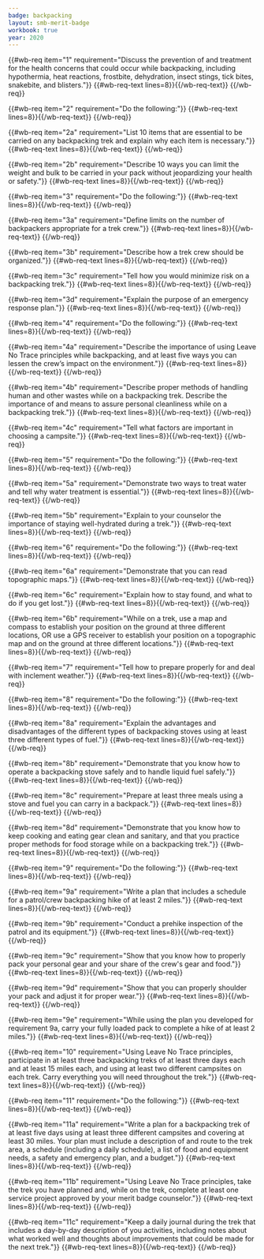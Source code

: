 ```yaml
---
badge: backpacking
layout: smb-merit-badge
workbook: true
year: 2020
---
```



{{#wb-req item="1" requirement="Discuss the prevention of and treatment for the health concerns that could occur while backpacking, including hypothermia, heat reactions, frostbite, dehydration, insect stings, tick bites, snakebite, and blisters."}}
{{#wb-req-text lines=8}}{{/wb-req-text}}
{{/wb-req}}

{{#wb-req item="2" requirement="Do the following:"}}
{{#wb-req-text lines=8}}{{/wb-req-text}}
{{/wb-req}}

{{#wb-req item="2a" requirement="List 10 items that are essential to be carried on any backpacking trek and explain why each item is necessary."}}
{{#wb-req-text lines=8}}{{/wb-req-text}}
{{/wb-req}}

{{#wb-req item="2b" requirement="Describe 10 ways you can limit the weight and bulk to be carried in your pack without jeopardizing your health or safety."}}
{{#wb-req-text lines=8}}{{/wb-req-text}}
{{/wb-req}}

{{#wb-req item="3" requirement="Do the following:"}}
{{#wb-req-text lines=8}}{{/wb-req-text}}
{{/wb-req}}

{{#wb-req item="3a" requirement="Define limits on the number of backpackers appropriate for a trek crew."}}
{{#wb-req-text lines=8}}{{/wb-req-text}}
{{/wb-req}}

{{#wb-req item="3b" requirement="Describe how a trek crew should be organized."}}
{{#wb-req-text lines=8}}{{/wb-req-text}}
{{/wb-req}}

{{#wb-req item="3c" requirement="Tell how you would minimize risk on a backpacking trek."}}
{{#wb-req-text lines=8}}{{/wb-req-text}}
{{/wb-req}}

{{#wb-req item="3d" requirement="Explain the purpose of an emergency response plan."}}
{{#wb-req-text lines=8}}{{/wb-req-text}}
{{/wb-req}}

{{#wb-req item="4" requirement="Do the following:"}}
{{#wb-req-text lines=8}}{{/wb-req-text}}
{{/wb-req}}

{{#wb-req item="4a" requirement="Describe the importance of using Leave No Trace principles while backpacking, and at least five ways you can lessen the crew’s impact on the environment."}}
{{#wb-req-text lines=8}}{{/wb-req-text}}
{{/wb-req}}

{{#wb-req item="4b" requirement="Describe proper methods of handling human and other wastes while on a backpacking trek. Describe the importance of and means to assure personal cleanliness while on a backpacking trek."}}
{{#wb-req-text lines=8}}{{/wb-req-text}}
{{/wb-req}}

{{#wb-req item="4c" requirement="Tell what factors are important in choosing a campsite."}}
{{#wb-req-text lines=8}}{{/wb-req-text}}
{{/wb-req}}

{{#wb-req item="5" requirement="Do the following:"}}
{{#wb-req-text lines=8}}{{/wb-req-text}}
{{/wb-req}}

{{#wb-req item="5a" requirement="Demonstrate two ways to treat water and tell why water treatment is essential."}}
{{#wb-req-text lines=8}}{{/wb-req-text}}
{{/wb-req}}

{{#wb-req item="5b" requirement="Explain to your counselor the importance of staying well-hydrated during a trek."}}
{{#wb-req-text lines=8}}{{/wb-req-text}}
{{/wb-req}}

{{#wb-req item="6" requirement="Do the following:"}}
{{#wb-req-text lines=8}}{{/wb-req-text}}
{{/wb-req}}

{{#wb-req item="6a" requirement="Demonstrate that you can read topographic maps."}}
{{#wb-req-text lines=8}}{{/wb-req-text}}
{{/wb-req}}

{{#wb-req item="6c" requirement="Explain how to stay found, and what to do if you get lost."}}
{{#wb-req-text lines=8}}{{/wb-req-text}}
{{/wb-req}}

{{#wb-req item="6b" requirement="While on a trek, use a map and compass to establish your position on the ground at three different locations, OR use a GPS receiver to establish your position on a topographic map and on the ground at three different locations."}}
{{#wb-req-text lines=8}}{{/wb-req-text}}
{{/wb-req}}

{{#wb-req item="7" requirement="Tell how to prepare properly for and deal with inclement weather."}}
{{#wb-req-text lines=8}}{{/wb-req-text}}
{{/wb-req}}

{{#wb-req item="8" requirement="Do the following:"}}
{{#wb-req-text lines=8}}{{/wb-req-text}}
{{/wb-req}}

{{#wb-req item="8a" requirement="Explain the advantages and disadvantages of the different types of backpacking stoves using at least three different types of fuel."}}
{{#wb-req-text lines=8}}{{/wb-req-text}}
{{/wb-req}}

{{#wb-req item="8b" requirement="Demonstrate that you know how to operate a backpacking stove safely and to handle liquid fuel safely."}}
{{#wb-req-text lines=8}}{{/wb-req-text}}
{{/wb-req}}

{{#wb-req item="8c" requirement="Prepare at least three meals using a stove and fuel you can carry in a backpack."}}
{{#wb-req-text lines=8}}{{/wb-req-text}}
{{/wb-req}}

{{#wb-req item="8d" requirement="Demonstrate that you know how to keep cooking and eating gear clean and sanitary, and that you practice proper methods for food storage while on a backpacking trek."}}
{{#wb-req-text lines=8}}{{/wb-req-text}}
{{/wb-req}}

{{#wb-req item="9" requirement="Do the following:"}}
{{#wb-req-text lines=8}}{{/wb-req-text}}
{{/wb-req}}

{{#wb-req item="9a" requirement="Write a plan that includes a schedule for a patrol/crew backpacking hike of at least 2 miles."}}
{{#wb-req-text lines=8}}{{/wb-req-text}}
{{/wb-req}}

{{#wb-req item="9b" requirement="Conduct a prehike inspection of the patrol and its equipment."}}
{{#wb-req-text lines=8}}{{/wb-req-text}}
{{/wb-req}}

{{#wb-req item="9c" requirement="Show that you know how to properly pack your personal gear and your share of the crew's gear and food."}}
{{#wb-req-text lines=8}}{{/wb-req-text}}
{{/wb-req}}

{{#wb-req item="9d" requirement="Show that you can properly shoulder your pack and adjust it for proper wear."}}
{{#wb-req-text lines=8}}{{/wb-req-text}}
{{/wb-req}}

{{#wb-req item="9e" requirement="While using the plan you developed for requirement 9a, carry your fully loaded pack to complete a hike of at least 2 miles."}}
{{#wb-req-text lines=8}}{{/wb-req-text}}
{{/wb-req}}

{{#wb-req item="10" requirement="Using Leave No Trace principles, participate in at least three backpacking treks of at least three days each and at least 15 miles each, and using at least two different campsites on each trek. Carry everything you will need throughout the trek."}}
{{#wb-req-text lines=8}}{{/wb-req-text}}
{{/wb-req}}

{{#wb-req item="11" requirement="Do the following:"}}
{{#wb-req-text lines=8}}{{/wb-req-text}}
{{/wb-req}}

{{#wb-req item="11a" requirement="Write a plan for a backpacking trek of at least five days using at least three different campsites and covering at least 30 miles. Your plan must include a description of and route to the trek area, a schedule (including a daily schedule), a list of food and equipment needs, a safety and emergency plan, and a budget."}}
{{#wb-req-text lines=8}}{{/wb-req-text}}
{{/wb-req}}

{{#wb-req item="11b" requirement="Using Leave No Trace principles, take the trek you have planned and, while on the trek, complete at least one service project approved by your merit badge counselor."}}
{{#wb-req-text lines=8}}{{/wb-req-text}}
{{/wb-req}}

{{#wb-req item="11c" requirement="Keep a daily journal during the trek that includes a day-by-day description of you activities, including notes about what worked well and thoughts about improvements that could be made for the next trek."}}
{{#wb-req-text lines=8}}{{/wb-req-text}}
{{/wb-req}}
